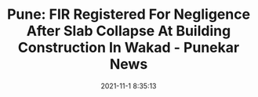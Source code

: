 ---
"title": "Pune: FIR Registered For Negligence After Slab Collapse At Building Construction In Wakad - Punekar News"
"date": "2021-11-1 8:35:13"
"feed_name": "GOOGLENEWSCONSTRUCTION"
"feed_website": "https://news.google.com/search?q=construction%2Bincident&hl=en-US&gl=US&ceid=US:en"
"feed_rss": "https://news.google.com/rss/search?q=construction%2Bincident&hl=en-US&gl=US&ceid=US:en"
"link": "https://www.punekarnews.in/pune-fir-registered-for-negligence-after-slab-collapse-at-building-construction-in-wakad/"
"source": "{'href': 'https://www.punekarnews.in', 'title': 'Punekar News'}"
"file": "_posts/2021-1-1-9a9470d15c12651169424f4db93c65febf673189.md"
"accident": "1"
"drilling": "0"
"dead": "0"
"injured": "0"
"arrested": "0"
"place": "unknown place"
"where": "unknown site"
"causes": "unknown"
"place_uri": "unknown place"
---
